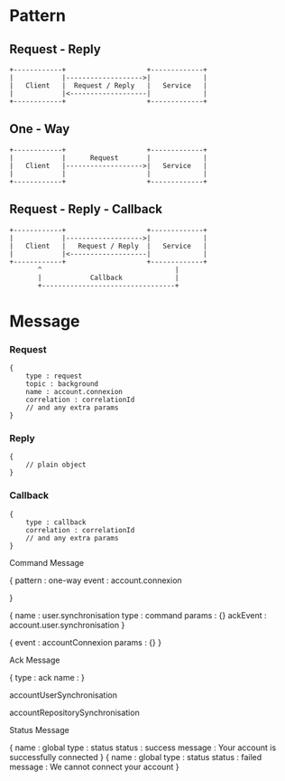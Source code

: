 


Pattern
=======

Request - Reply
---------------

    +------------+                    +-------------+
    |            |------------------->|             |
    |   Client   |  Request / Reply   |   Service   |
    |            |<-------------------|             |
    +------------+                    +-------------+


One - Way
---------

    +------------+                    +-------------+
    |            |      Request       |             |
    |   Client   |------------------->|   Service   |
    |            |                    |             |
    +------------+                    +-------------+


Request - Reply - Callback
------------------

    +------------+                    +-------------+
    |            |------------------->|             |
    |   Client   |   Request / Reply  |   Service   |
    |            |<-------------------|             |
    +------------+                    +-------------+
           ^                                 |
           |            Callback             |
           +---------------------------------+


Message
=======

### Request

    {
        type : request
        topic : background
        name : account.connexion
        correlation : correlationId
        // and any extra params
    }

### Reply

    {
        // plain object
    }

### Callback

    {
        type : callback
        correlation : correlationId
        // and any extra params
    }


Command Message

{
    pattern : one-way
    event : account.connexion

}

{
    name : user.synchronisation
    type : command
    params : {}
    ackEvent :  account.user.synchronisation
}

{
    event : accountConnexion
    params : {}
}

Ack Message

{
    type : ack
    name :
}

accountUserSynchronisation

accountRepositorySynchronisation


Status Message

{
    name : global
    type : status
    status : success
    message : Your account is successfully connected
}
{
    name : global
    type : status
    status : failed
    message : We cannot connect your account
}
